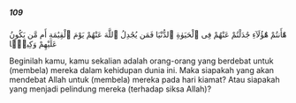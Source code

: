 ##### 109

<span class="ayah">هَٰٓأَنتُمْ هَٰٓؤُلَآءِ جَٰدَلْتُمْ عَنْهُمْ فِى ٱلْحَيَوٰةِ ٱلدُّنْيَا فَمَن يُجَٰدِلُ ٱللَّهَ عَنْهُمْ يَوْمَ ٱلْقِيَٰمَةِ أَم مَّن يَكُونُ عَلَيْهِمْ وَكِيلًۭا</span>

<span class="ayah_translation">Beginilah kamu, kamu sekalian adalah orang-orang yang berdebat untuk (membela) mereka dalam kehidupan dunia ini. Maka siapakah yang akan mendebat Allah untuk (membela) mereka pada hari kiamat? Atau siapakah yang menjadi pelindung mereka (terhadap siksa Allah)?</span>
